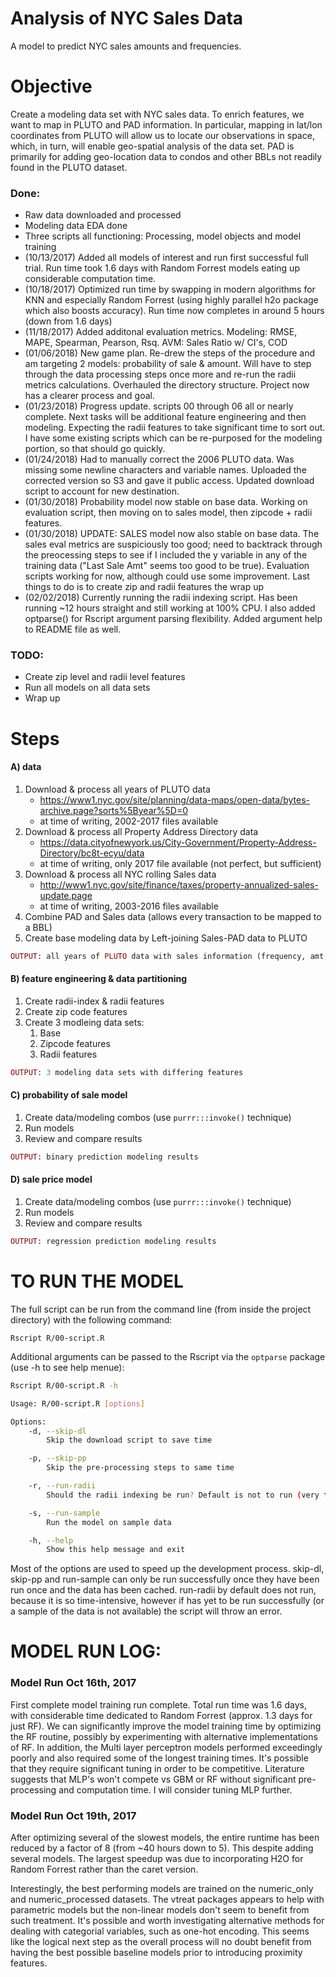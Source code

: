 Analysis of NYC Sales Data
================

A model to predict NYC sales amounts and frequencies.

Objective
=========

Create a modeling data set with NYC sales data. To enrich features, we want to map in PLUTO and PAD information. In particular, mapping in lat/lon coordinates from PLUTO will allow us to locate our observations in space, which, in turn, will enable geo-spatial analysis of the data set. PAD is primarily for adding geo-location data to condos and other BBLs not readily found in the PLUTO dataset.

### Done:

-   Raw data downloaded and processed
-   Modeling data EDA done
-   Three scripts all functioning: Processing, model objects and model training
-   (10/13/2017) Added all models of interest and run first successful full trial. Run time took 1.6 days with Random Forrest models eating up considerable computation time.
-   (10/18/2017) Optimized run time by swapping in modern algorithms for KNN and especially Random Forrest (using highly parallel h2o package which also boosts accuracy). Run time now completes in around 5 hours (down from 1.6 days)
-   (11/18/2017) Added additonal evaluation metrics. Modeling: RMSE, MAPE, Spearman, Pearson, Rsq. AVM: Sales Ratio w/ CI's, COD
-   (01/06/2018) New game plan. Re-drew the steps of the procedure and am targeting 2 models: probability of sale & amount. Will have to step through the data processing steps once more and re-run the radii metrics calculations. Overhauled the directory structure. Project now has a clearer process and goal.
-   (01/23/2018) Progress update. scripts 00 through 06 all or nearly complete. Next tasks will be additional feature engineering and then modeling. Expecting the radii features to take significant time to sort out. I have some existing scripts which can be re-purposed for the modeling portion, so that should go quickly.
-   (01/24/2018) Had to manually correct the 2006 PLUTO data. Was missing some newline characters and variable names. Uploaded the corrected version so S3 and gave it public access. Updated download script to account for new destination.
-   (01/30/2018) Probability model now stable on base data. Working on evaluation script, then moving on to sales model, then zipcode + radii features.
-   (01/30/2018) UPDATE: SALES model now also stable on base data. The sales eval metrics are suspiciously too good; need to backtrack through the preocessing steps to see if I included the y variable in any of the training data ("Last Sale Amt" seems too good to be true). Evaluation scripts working for now, although could use some improvement. Last things to do is to create zip and radii features the wrap up
-   (02/02/2018) Currently running the radii indexing script. Has been running ~12 hours straight and still working at 100% CPU. I also added optparse() for Rscript argument parsing flexibility. Added argument help to README file as well.

### TODO:

-   Create zip level and radii level features
-   Run all models on all data sets
-   Wrap up

Steps
=====

#### A) data

1.  Download & process all years of PLUTO data
    -   <https://www1.nyc.gov/site/planning/data-maps/open-data/bytes-archive.page?sorts%5Byear%5D=0>
    -   at time of writing, 2002-2017 files available
2.  Download & process all Property Address Directory data
    -   <https://data.cityofnewyork.us/City-Government/Property-Address-Directory/bc8t-ecyu/data>
    -   at time of writing, only 2017 file available (not perfect, but sufficient)
3.  Download & process all NYC rolling Sales data
    -   <http://www1.nyc.gov/site/finance/taxes/property-annualized-sales-update.page>
    -   at time of writing, 2003-2016 files available
4.  Combine PAD and Sales data (allows every transaction to be mapped to a BBL)
5.  Create base modeling data by Left-joining Sales-PAD data to PLUTO

``` ruby
OUTPUT: all years of PLUTO data with sales information (frequency, amt, etc)
```

#### B) feature engineering & data partitioning

1.  Create radii-index & radii features
2.  Create zip code features
3.  Create 3 modleing data sets:
    1.  Base
    2.  Zipcode features
    3.  Radii features

``` ruby
OUTPUT: 3 modeling data sets with differing features
```

#### C) probability of sale model

1.  Create data/modeling combos (use `purrr:::invoke()` technique)
2.  Run models
3.  Review and compare results

``` ruby
OUTPUT: binary prediction modeling results
```

#### D) sale price model

1.  Create data/modeling combos (use `purrr:::invoke()` technique)
2.  Run models
3.  Review and compare results

``` ruby
OUTPUT: regression prediction modeling results
```

TO RUN THE MODEL
================

The full script can be run from the command line (from inside the project directory) with the following command:

`Rscript R/00-script.R`

Additional arguments can be passed to the Rscript via the `optparse` package (use -h to see help menue):

``` bash
Rscript R/00-script.R -h

Usage: R/00-script.R [options]

Options:
    -d, --skip-dl
        Skip the download script to save time

    -p, --skip-pp
        Skip the pre-processing steps to same time

    -r, --run-radii
        Should the radii indexing be run? Default is not to run (very time intensive)

    -s, --run-sample
        Run the model on sample data

    -h, --help
        Show this help message and exit
```

Most of the options are used to speed up the development process. skip-dl, skip-pp and run-sample can only be run successfully once they have been run once and the data has been cached. run-radii by default does not run, because it is so time-intensive, however if has yet to be run successfully (or a sample of the data is not available) the script will throw an error.

MODEL RUN LOG:
==============

### Model Run Oct 16th, 2017

First complete model training run complete. Total run time was 1.6 days, with considerable time dedicated to Random Forrest (approx. 1.3 days for just RF). We can significantly improve the model training time by optimizing the RF routine, possibly by experimenting with alternative implementations of RF. In addition, the Multi layer perceptron models performed exceedingly poorly and also required some of the longest training times. It's possible that they require significant tuning in order to be competitive. Literature suggests that MLP's won't compete vs GBM or RF without significant pre-processing and computation time. I will consider tuning MLP further.

### Model Run Oct 19th, 2017

After optimizing several of the slowest models, the entire runtime has been reduced by a factor of 8 (from ~40 hours down to 5). This despite adding several models. The largest speedup was due to incorporating H2O for Random Forrest rather than the caret version.

Interestingly, the best performing models are trained on the numeric\_only and numeric\_processed datasets. The vtreat packages appears to help with parametric models but the non-linear models don't seem to benefit from such treatment. It's possible and worth investigating alternative methods for dealing with categorial variables, such as one-hot encoding. This seems like the logical next step as the overall process will no doubt benefit from having the best possible baseline models prior to introducing proximity features.
